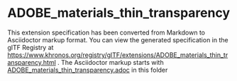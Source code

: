<!--
Copyright 2022 The Khronos Group Inc.
SPDX-License-Identifier: LicenseRef-KhronosSpecCopyright
-->

# ADOBE_materials_thin_transparency

This extension specification has been converted from Markdown to Asciidoctor markup format.
You can view the generated specification in the glTF Registry at
https://www.khronos.org/registry/glTF/extensions/ADOBE_materials_thin_transparency.html .
The Asciidoctor markup starts with [ADOBE_materials_thin_transparency.adoc](ADOBE_materials_thin_transparency.adoc) in this folder
